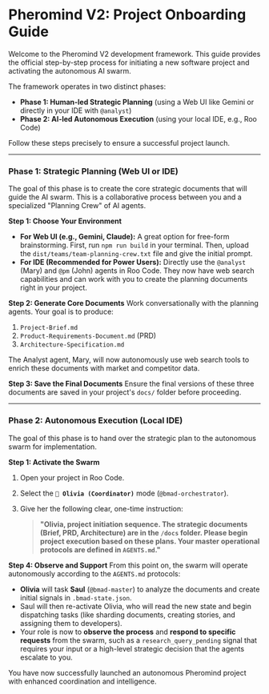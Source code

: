 # Pheromind V2: Project Onboarding Guide

Welcome to the Pheromind V2 development framework. This guide provides the official step-by-step process for initiating a new software project and activating the autonomous AI swarm.

The framework operates in two distinct phases:
*   **Phase 1: Human-led Strategic Planning** (using a Web UI like Gemini or directly in your IDE with `@analyst`)
*   **Phase 2: AI-led Autonomous Execution** (using your local IDE, e.g., Roo Code)

Follow these steps precisely to ensure a successful project launch.

---

### **Phase 1: Strategic Planning (Web UI or IDE)**

The goal of this phase is to create the core strategic documents that will guide the AI swarm. This is a collaborative process between you and a specialized "Planning Crew" of AI agents.

**Step 1: Choose Your Environment**
*   **For Web UI (e.g., Gemini, Claude):** A great option for free-form brainstorming. First, run `npm run build` in your terminal. Then, upload the `dist/teams/team-planning-crew.txt` file and give the initial prompt.
*   **For IDE (Recommended for Power Users):** Directly use the `@analyst` (Mary) and `@pm` (John) agents in Roo Code. They now have web search capabilities and can work with you to create the planning documents right in your project.

**Step 2: Generate Core Documents**
Work conversationally with the planning agents. Your goal is to produce:
1.  `Project-Brief.md`
2.  `Product-Requirements-Document.md` (PRD)
3.  `Architecture-Specification.md`

The Analyst agent, Mary, will now autonomously use web search tools to enrich these documents with market and competitor data.

**Step 3: Save the Final Documents**
Ensure the final versions of these three documents are saved in your project's `docs/` folder before proceeding.

---

### **Phase 2: Autonomous Execution (Local IDE)**

The goal of this phase is to hand over the strategic plan to the autonomous swarm for implementation.

**Step 1: Activate the Swarm**
1.  Open your project in Roo Code.
2.  Select the **`🧐 Olivia (Coordinator)`** mode (`@bmad-orchestrator`).
3.  Give her the following clear, one-time instruction:

    > **"Olivia, project initiation sequence. The strategic documents (Brief, PRD, Architecture) are in the `/docs` folder. Please begin project execution based on these plans. Your master operational protocols are defined in `AGENTS.md`."**

**Step 4: Observe and Support**
From this point on, the swarm will operate autonomously according to the `AGENTS.md` protocols:
*   **Olivia** will task **Saul** (`@bmad-master`) to analyze the documents and create initial signals in `.bmad-state.json`.
*   Saul will then re-activate Olivia, who will read the new state and begin dispatching tasks (like sharding documents, creating stories, and assigning them to developers).
*   Your role is now to **observe the process** and **respond to specific requests** from the swarm, such as a `research_query_pending` signal that requires your input or a high-level strategic decision that the agents escalate to you.

You have now successfully launched an autonomous Pheromind project with enhanced coordination and intelligence.
